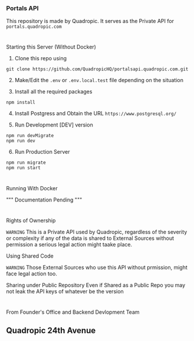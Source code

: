### Portals API

This repository is made by Quadropic. It serves as the Private API for `portals.quadropic.com`

#

Starting this Server (Without Docker)

1. Clone this repo using

```
git clone https://github.com/QuadropicHQ/portalsapi.quadropic.com.git
```

2. Make/Edit the `.env` or `.env.local.test` file depending on the situation

3. Install all the required packages

```
npm install
```

4. Install Postgress and Obtain the URL
   `https://www.postgresql.org/`

5. Run Development [DEV] version

```
npm run devMigrate
npm run dev
```

6. Run Production Server

```
npm run migrate
npm run start
```

#

Running With Docker

"""
Documentation Pending
"""

#

Rights of Ownership

`WARNING` This is a Private API used by Quadropic, regardless of the severity or complexity if any of the data is shared to External Sources without permission a serious legal action might taake place.

Using Shared Code

`WARNING` Those External Sources who use this API without prmission, might face legal action too.

Sharing under Public Repository
Even if Shared as a Public Repo you may not leak the API keys of whatever be the version

#

From Founder's Office and Backend Devlopment Team

## Quadropic 24th Avenue
